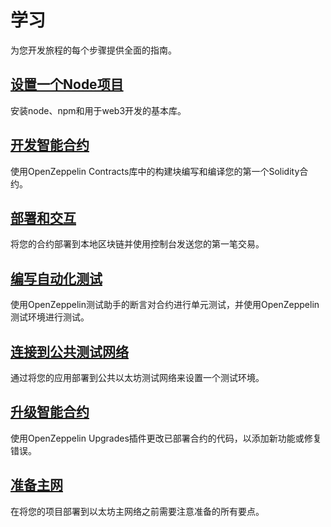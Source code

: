 # 学习
为您开发旅程的每个步骤提供全面的指南。

## [设置一个Node项目](./Setting-up-a-Node-project/Setting-up-a-Node-project.md)
安装node、npm和用于web3开发的基本库。

## [开发智能合约](./Developing-smart-contracts/Developing-smart-contracts-truffle.md)
使用OpenZeppelin Contracts库中的构建块编写和编译您的第一个Solidity合约。

## [部署和交互](./Deploying-and-interacting/Deploying-and-interacting-truffle.md)
将您的合约部署到本地区块链并使用控制台发送您的第一笔交易。

## [编写自动化测试](./Writing-automated-tests/Writing-automated-tests-truffle.md)
使用OpenZeppelin测试助手的断言对合约进行单元测试，并使用OpenZeppelin测试环境进行测试。

## [连接到公共测试网络](./Connecting-to-public-test-networks/Connecting-to-public-test-networks-truffle.md)
通过将您的应用部署到公共以太坊测试网络来设置一个测试环境。

## [升级智能合约](./Upgrading-smart-contracts/Upgrading-smart-contracts-truffle.md)
使用OpenZeppelin Upgrades插件更改已部署合约的代码，以添加新功能或修复错误。

## [准备主网](./Preparing-for-mainnet/Preparing-for-mainnet.md)
在将您的项目部署到以太坊主网络之前需要注意准备的所有要点。
